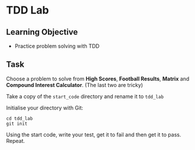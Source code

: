# TDD Lab

## Learning Objective

- Practice problem solving with TDD


## Task

Choose a problem to solve from **High Scores**, **Football Results**, **Matrix** and **Compound Interest Calculator**. (The last two are tricky)

Take a copy of the ```start_code``` directory and rename it to ```tdd_lab```

Initialise your directory with Git:

```
cd tdd_lab
git init
```

Using the start code, write your test, get it to fail and then get it to pass.
Repeat.
